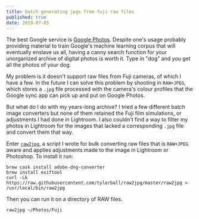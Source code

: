 ```yaml
---
title: batch generating jpgs from fuji raw files
published: true
date: 2019-07-05
---
```


The best Google service is [Google Photos][goog]. Despite one's usage probably
providing material to train Google's machine learning corpus that will
eventually enslave us all, having a canny search function for your
unorganized archive of digital photos is worth it. Type in "dog" and you get
all the photos of your dog.

My problem is it doesn't support raw files from Fuji cameras, of which I have a
few. In the future I can solve this problem by shooting in `RAW+JPEG`, which
stores a `.jpg` file processed with the camera's colour profiles that the
Google sync app can pick up and put on Google Photos.

But what do I do with my years-long archive? I tried a few different batch
image converters but none of them retained the Fuji film simulations, or
adjustments I had done in Lightroom. I also
couldn't find a way to filter my photos in Lightroom for the images that lacked a
corresponding `.jpg` file and convert them that way.

Enter [`raw2jpg`][raw2jpg], a script I wrote for bulk converting raw files that is
`RAW+JPEG` aware and applies adjustments made to the image in Lightroom or
Photoshop. To install it run:

```
brew cask install adobe-dng-converter
brew install exiftool
curl -Lk https://raw.githubusercontent.com/tylerball/raw2jpg/master/raw2jpg > /usr/local/bin/raw2jpg
```

Then you can run it on a directory of RAW files.

```
raw2jpg ~/Photos/Fuji
```

[goog]:https://www.google.com/photos/about/
[raw2jpg]:https://github.com/tylerball/raw2jpg
